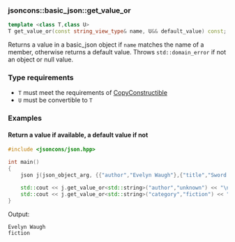 ### jsoncons::basic_json::get_value_or

```c++
template <class T,class U>
T get_value_or(const string_view_type& name, U&& default_value) const; 
```

Returns a value in a basic_json object
if `name` matches the name of a member, 
otherwise returns a default value.
Throws `std::domain_error` if not an object or null value.

### Type requirements

- `T` must meet the requirements of [CopyConstructible](https://en.cppreference.com/w/cpp/named_req/CopyConstructible) 
- `U` must be convertible to `T`

### Examples

#### Return a value if available, a default value if not 

```c++
#include <jsoncons/json.hpp>

int main()
{
    json j(json_object_arg, {{"author","Evelyn Waugh"},{"title","Sword of Honour"}});

    std::cout << j.get_value_or<std::string>("author","unknown") << "\n";
    std::cout << j.get_value_or<std::string>("category","fiction") << "\n";
}
```
Output:
```
Evelyn Waugh
fiction
```

